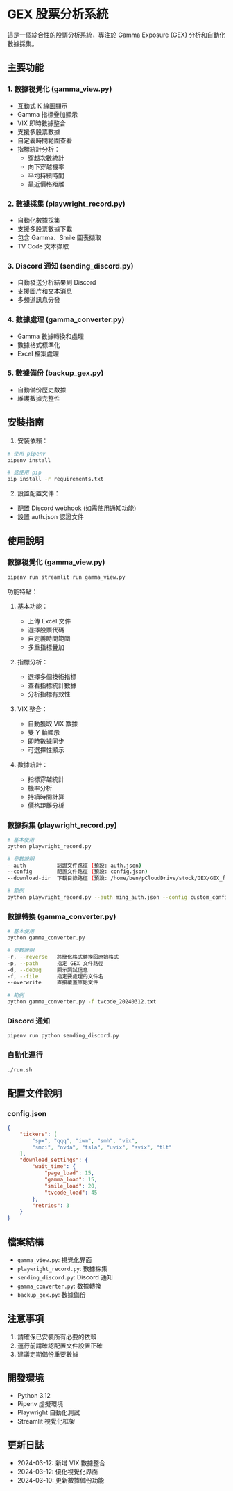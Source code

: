 # GEX 股票分析系統

這是一個綜合性的股票分析系統，專注於 Gamma Exposure (GEX) 分析和自動化數據採集。

## 主要功能

### 1. 數據視覺化 (gamma_view.py)
- 互動式 K 線圖顯示
- Gamma 指標疊加顯示
- VIX 即時數據整合
- 支援多股票數據
- 自定義時間範圍查看
- 指標統計分析：
  * 穿越次數統計
  * 向下穿越機率
  * 平均持續時間
  * 最近價格距離

### 2. 數據採集 (playwright_record.py)
- 自動化數據採集
- 支援多股票數據下載
- 包含 Gamma、Smile 圖表擷取
- TV Code 文本擷取

### 3. Discord 通知 (sending_discord.py)
- 自動發送分析結果到 Discord
- 支援圖片和文本消息
- 多頻道訊息分發

### 4. 數據處理 (gamma_converter.py)
- Gamma 數據轉換和處理
- 數據格式標準化
- Excel 檔案處理

### 5. 數據備份 (backup_gex.py)
- 自動備份歷史數據
- 維護數據完整性

## 安裝指南

1. 安裝依賴：
```bash
# 使用 pipenv
pipenv install

# 或使用 pip
pip install -r requirements.txt
```

2. 設置配置文件：
- 配置 Discord webhook (如需使用通知功能)
- 設置 auth.json 認證文件

## 使用說明

### 數據視覺化 (gamma_view.py)
```bash
pipenv run streamlit run gamma_view.py
```

功能特點：
1. 基本功能：
   - 上傳 Excel 文件
   - 選擇股票代碼
   - 自定義時間範圍
   - 多重指標疊加

2. 指標分析：
   - 選擇多個技術指標
   - 查看指標統計數據
   - 分析指標有效性

3. VIX 整合：
   - 自動獲取 VIX 數據
   - 雙 Y 軸顯示
   - 即時數據同步
   - 可選擇性顯示

4. 數據統計：
   - 指標穿越統計
   - 機率分析
   - 持續時間計算
   - 價格距離分析

### 數據採集 (playwright_record.py)
```bash
# 基本使用
python playwright_record.py

# 參數說明
--auth          認證文件路徑 (預設: auth.json)
--config        配置文件路徑 (預設: config.json)
--download-dir  下載目錄路徑 (預設: /home/ben/pCloudDrive/stock/GEX/GEX_file/)

# 範例
python playwright_record.py --auth ming_auth.json --config custom_config.json
```

### 數據轉換 (gamma_converter.py)
```bash
# 基本使用
python gamma_converter.py

# 參數說明
-r, --reverse   將簡化格式轉換回原始格式
-p, --path      指定 GEX 文件路徑
-d, --debug     顯示調試信息
-f, --file      指定要處理的文件名
--overwrite     直接覆蓋原始文件

# 範例
python gamma_converter.py -f tvcode_20240312.txt
```

### Discord 通知
```bash
pipenv run python sending_discord.py
```

### 自動化運行
```bash
./run.sh
```

## 配置文件說明

### config.json
```json
{
    "tickers": [
        "spx", "qqq", "iwm", "smh", "vix",
        "smci", "nvda", "tsla", "uvix", "svix", "tlt"
    ],
    "download_settings": {
        "wait_time": {
            "page_load": 15,
            "gamma_load": 15,
            "smile_load": 20,
            "tvcode_load": 45
        },
        "retries": 3
    }
}
```

## 檔案結構
- `gamma_view.py`: 視覺化界面
- `playwright_record.py`: 數據採集
- `sending_discord.py`: Discord 通知
- `gamma_converter.py`: 數據轉換
- `backup_gex.py`: 數據備份

## 注意事項
1. 請確保已安裝所有必要的依賴
2. 運行前請確認配置文件設置正確
3. 建議定期備份重要數據

## 開發環境
- Python 3.12
- Pipenv 虛擬環境
- Playwright 自動化測試
- Streamlit 視覺化框架

## 更新日誌
- 2024-03-12: 新增 VIX 數據整合
- 2024-03-12: 優化視覺化界面
- 2024-03-10: 更新數據備份功能 